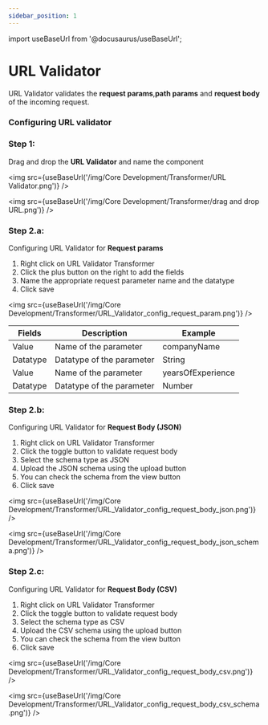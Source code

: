 ```yaml
---
sidebar_position: 1
---
```


import useBaseUrl from '@docusaurus/useBaseUrl';

# URL Validator

URL Validator validates the **request params**,**path params** and **request body** of the incoming request. 

### Configuring URL validator

### Step 1:

Drag and drop the **URL Validator** and name the component

<img src={useBaseUrl('/img/Core Development/Transformer/URL Validator.png')} />

<img src={useBaseUrl('/img/Core Development/Transformer/drag and drop URL.png')} />

### Step 2.a:
Configuring URL Validator for **Request params**

1) Right click on URL Validator Transformer
2) Click the plus button on the right to add the fields
3) Name the appropriate request parameter name and the datatype
4) Click save
   
<img src={useBaseUrl('/img/Core Development/Transformer/URL_Validator_config_request_param.png')} />

<table>
<thead>
<tr>
<th>Fields</th>
<th>Description</th>
<th>Example</th>
</tr>
</thead>
<tbody>
<tr>
<td>Value</td>
<td>Name of the parameter</td>
<td>companyName</td>
</tr>
<tr>
<td>Datatype</td>
<td>Datatype of the parameter</td>
<td>String</td>
</tr>
<tr>
<td>Value</td>
<td>Name of the parameter</td>
<td>yearsOfExperience</td>
</tr>
<tr>
<td>Datatype</td>
<td>Datatype of the parameter</td>
<td>Number</td>
</tr>
</tbody>
</table>

### Step 2.b:
Configuring URL Validator for **Request Body (JSON)**

1) Right click on URL Validator Transformer
2) Click the toggle button to validate request body
3) Select the schema type as JSON
4) Upload the JSON schema using the upload button
5) You can check the schema from the view button
6) Click save
   
<img src={useBaseUrl('/img/Core Development/Transformer/URL_Validator_config_request_body_json.png')} />

<img src={useBaseUrl('/img/Core Development/Transformer/URL_Validator_config_request_body_json_schema.png')} />

### Step 2.c:
Configuring URL Validator for **Request Body (CSV)**

1) Right click on URL Validator Transformer
2) Click the toggle button to validate request body
3) Select the schema type as CSV
4) Upload the CSV schema using the upload button
5) You can check the schema from the view button
6) Click save
   
<img src={useBaseUrl('/img/Core Development/Transformer/URL_Validator_config_request_body_csv.png')} />

<img src={useBaseUrl('/img/Core Development/Transformer/URL_Validator_config_request_body_csv_schema.png')} />